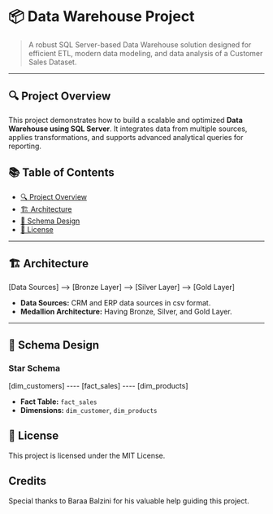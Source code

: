 # 📦 Data Warehouse Project

> A robust SQL Server-based Data Warehouse solution designed for efficient ETL, modern data modeling, and data analysis of a Customer Sales Dataset. 

---

## 🔍 Project Overview

This project demonstrates how to build a scalable and optimized **Data Warehouse using SQL Server**. It integrates data from multiple sources, applies transformations, and supports advanced analytical queries for reporting.

## 📚 Table of Contents

- [🔍 Project Overview](#-project-overview)
- [🏗️ Architecture](#️-architecture)
- [🧱 Schema Design](#-schema-design)
- [📄 License](#-license)

---

## 🏗️ Architecture

[Data Sources] --> [Bronze Layer] --> [Silver Layer] --> [Gold Layer]

- **Data Sources:** CRM and ERP data sources in csv format.
- **Medallion Architecture:** Having Bronze, Silver, and Gold Layer.

---

## 🧱 Schema Design

### Star Schema

[dim_customers] ---- [fact_sales] ---- [dim_products]

- **Fact Table:** `fact_sales`
- **Dimensions:** `dim_customer`, `dim_products`

## 📄 License
This project is licensed under the MIT License.

## Credits
Special thanks to Baraa Balzini for his valuable help guiding this project.
